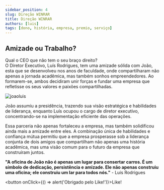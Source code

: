 ```yaml
---
sidebar_position: 4
slug: Direção WINRAR
title: Direção WINRAR
authors: [luis]
tags: [dono, história, empresa, premio, serviço]
---
```


## Amizade ou Trabalho?
 Qual o CEO que não tem o seu braço direito? <br />
 O Diretor Executivo, Luís Rodrigues, tem uma amizade sólida com João, esta que se desenvolveu nos anos de faculdade, onde compartilharam não apenas a jornada acadêmica, mas também sonhos empreendedores. Ao formarem-se, ambos decidiram unir forças e fundar uma empresa que refletisse os seus valores e paixões compartilhadas. 

![joaoluis](https://cdn.discordapp.com/attachments/1049372613945851975/1189642155443109958/CEOeExe.png?ex=659ee798&is=658c7298&hm=d330909ecc65899d7cb77c73d0c8e680fe8e8db19291bb80af9154ffd9ea20b0&)

 João assumiu a presidência, trazendo sua visão estratégica e habilidades de liderança, enquanto Luís ocupou o cargo de diretor executivo, concentrando-se na implementação eficiente das operações. <br />

 Essa parceria não apenas fortaleceu a empresa, mas também solidificou ainda mais a amizade entre eles. A combinação única de habilidades e confiança mútua permitiu que a empresa prosperasse sob a liderança conjunta de dois amigos que compartilham não apenas uma história acadêmica, mas uma visão comum para o futuro da empresa que construíram juntos. 

**"A oficina de João não é apenas um lugar para consertar carros. É um símbolo de dedicação, persistência e amizade. Ele não apenas construiu uma oficina; ele construiu um lar para todos nós."** - Luis Rodrigues

<button onClick={() => alert('Obrigado pelo Like!')}>Like!</button>
